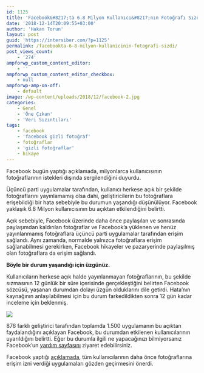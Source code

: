 ```yaml
---
id: 1125
title: 'Facebook&#8217;ta 6.8 Milyon Kullanıcı&#8217;nın Fotoğrafı Sızdı'
date: '2018-12-14T20:09:55+03:00'
author: 'Hakan Torun'
layout: post
guid: 'https://intersiber.com/?p=1125'
permalink: /facebookta-6-8-milyon-kullanicinin-fotografi-sizdi/
post_views_count:
    - '274'
ampforwp_custom_content_editor:
    - ''
ampforwp_custom_content_editor_checkbox:
    - null
ampforwp-amp-on-off:
    - default
image: /wp-content/uploads/2018/12/facebook-2.jpg
categories:
    - Genel
    - 'Öne Çıkan'
    - 'Veri Sızıntıları'
tags:
    - facebook
    - 'facebook gizli fotoğraf'
    - fotoğraflar
    - 'gizli fotoğraflar'
    - hikaye
---
```


Facebook bugün yaptığı açıklamada, milyonlarca kullanıcısının fotoğraflarının istekleri dışında sergilendiğini duyurdu.

Üçüncü parti uygulamalar tarafından, kullanıcı herkese açık bir şekilde fotoğraflarını yayınlamamış olsa dahi, geliştiricilerin bu fotoğraflara erişebildiği bir hata sebebiyle bu durumun yaşandığı düşünülüyor. Facebook yaklaşık 6.8 Milyon kullanıcısının bu açıktan etkilendiğini belirtti.

Açık sebebiyle, Facebook üzerinde daha önce paylaşılan ve sonrasında paylaşımdan kaldırılan fotoğraflar ve Facebook’a yüklenen ve henüz yayınlanmamış fotoğraflara üçüncü parti uygulamalar tarafından erişim sağlandı. Aynı zamanda, normalde yalnızca fotoğraflara erişim sağlanabilmesi gerekirken, Facebook hikayeler ve pazaryerinde paylaşılmış olan fotoğraflara da erişim sağlandı.

**Böyle bir durum yaşandığı için üzgünüz.**

Kullanıcıların herkese açık halde yayınlanmayan fotoğraflarının, bu şekilde sızmasının 12 günlük bir süre içerisinde gerçekleştiğini belirten Facebook sözcüsü, yaşanan durumdan dolayı üzgün olduklarını dile getirdi. Hata’nın kaynağının anlaşılabilmesi için bu durum farkedildikten sonra 12 gün kadar inceleme için beklenmiş.

![](https://intersiber.com/wp-content/uploads/2018/12/48789954_586266551832240_8195718961447305216_n.jpg)

876 farklı geliştirici tarafından toplamda 1.500 uygulamanın bu açıktan faydalandığını açıklayan Facebook, bu durumdan etkilenen kullanıcılarının uyarıldığını belirtti. Eğer bu durumla ilgili ne yapacağınızı bilmiyorsanız Facebook’un [yardım sayfasını](https://www.facebook.com/help/200632800873098?ref=photonotice) ziyaret edebilirsiniz.

Facebook yaptığı [açıklamada](https://developers.facebook.com/blog/post/2018/12/14/notifying-our-developer-ecosystem-about-a-photo-api-bug/), tüm kullanıcılarının daha önce fotoğraflarına erişim izni verdiği uygulamaları gözden geçirmesini önerdi.